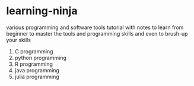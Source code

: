 # learning-ninja
various programming and software tools tutorial with notes to learn from beginner to master the tools and programming skills and even to brush-up your skills

1. C programming
2. python programming
3. R programming
4. java programming
5. julia programming
